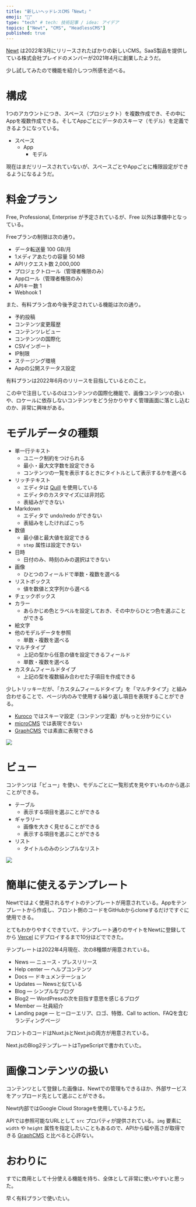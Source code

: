```yaml
---
title: "新しいヘッドレスCMS「Newt」"
emoji: "🥚"
type: "tech" # tech: 技術記事 / idea: アイデア
topics: ["Newt", "CMS", "HeadlessCMS"]
published: true
---
```


[Newt](https://www.newt.so/) は2022年3月にリリースされたばかりの新しいCMS。SaaS製品を提供している株式会社プレイドのメンバーが2021年4月に創業したようだ。

少し試してみたので機能を紹介しつつ所感を述べる。

# 構成

1つのアカウントにつき、スペース（プロジェクト）を複数作成でき、その中にAppを複数作成できる。そしてAppごとにデータのスキーマ（モデル）を定義できるようになっている。

- スペース
	- App
		- モデル

現在はまだリリースされていないが、スペースごとやAppごとに権限設定ができるようになるようだ。

# 料金プラン

Free, Professional, Enterprise が予定されているが、Free 以外は準備中となっている。

Freeプランの制限は次の通り。

- データ転送量 100 GB/月
- 1メディアあたりの容量 50 MB
- APIリクエスト数 2,000,000
- プロジェクトロール（管理者権限のみ）
- Appロール（管理者権限のみ）
- APIキー数 1
- Webhook 1

また、有料プラン含め今後予定されている機能は次の通り。

- 予約投稿
- コンテンツ変更履歴
- コンテンツレビュー
- コンテンツの国際化
- CSVインポート
- IP制限
- ステージング環境
- Appの公開ステータス設定

有料プランは2022年6月のリリースを目指しているとのこと。

この中で注目しているのはコンテンツの国際化機能で、画像コンテンツの扱いや、ロケールに依存しないコンテンツをどう分かりやすく管理画面に落とし込むのか、非常に興味がある。

# モデルデータの種類

- 単一行テキスト
	- ユニーク制約をつけられる
	- 最小・最大文字数を設定できる
	- コンテンツの一覧を表示するときにタイトルとして表示するかを選べる
- リッチテキスト
	- エディタは [Quill](https://quilljs.com/) を使用している
	- エディタのカスタマイズには非対応
	- 表組みができない
- Markdown
	- エディタで undo/redo ができない
	- 表組みをしたければこっち
- 数値
	- 最小値と最大値を設定できる
	- `step` 属性は設定できない
- 日時
	- 日付のみ、時刻のみの選択はできない
- 画像
	- ひとつのフィールドで単数・複数を選べる
- リストボックス
	- 値を数値と文字列から選べる
- チェックボックス
- カラー
	- あらかじめ色とラベルを設定しておき、その中からひとつ色を選ぶことができる
- 絵文字
- 他のモデルデータを参照
	- 単数・複数を選べる
- マルチタイプ
	- 上記の型から任意の値を設定できるフィールド
	- 単数・複数を選べる
- カスタムフィールドタイプ
	- 上記の型を複数組み合わせた子項目を作成できる

少しトリッキーだが、「カスタムフィールドタイプ」を「マルチタイプ」と組み合わせることで、ページ内のみで使用する繰り返し項目を表現することができる。

- [Kuroco](https://kuroco.app/ja/) ではスキーマ設定（コンテンツ定義）がもっと分かりにくい
- [microCMS](https://microcms.io/) では表現できない
- [GraphCMS](https://graphcms.com/) では素直に表現できる

![](/images/newt-repeat-sections.png)

# ビュー

コンテンツは「ビュー」を使い、モデルごとに一覧形式を見やすいものから選ぶことができる。

- テーブル
	- 表示する項目を選ぶことができる
- ギャラリー
	- 画像を大きく見せることができる
	- 表示する項目を選ぶことができる
- リスト
	- タイトルのみのシンプルなリスト

![](/images/newt-view.png)

# 簡単に使えるテンプレート

Newtではよく使用されるサイトのテンプレートが用意されている。Appをテンプレートから作成し、フロント側のコードをGitHubからcloneするだけですぐに使用できる。

とてもわかりやすくできていて、テンプレート通りのサイトをNewtに登録してから [Vercel](https://vercel.com/) にデプロイするまで10分ほどでできた。

テンプレートは2022年4月現在、次の8種類が用意されている。

- News — ニュース・プレスリリース
- Help center — ヘルプコンテンツ
- Docs — ドキュメンテーション
- Updates — Newsと似ている
- Blog — シンプルなブログ
- Blog2 — WordPressの次を目指す意思を感じるブログ
- Member — 社員紹介
- Landing page — ヒーローエリア、ロゴ、特徴、Call to action、FAQを含むランディングページ

フロントのコードはNuxt.jsとNext.jsの両方が用意されている。

Next.jsのBlog2テンプレートはTypeScriptで書かれていた。

# 画像コンテンツの扱い

コンテンツとして登録した画像は、Newtでの管理もできるほか、外部サービスをアップロード先として選ぶことができる。

Newt内部ではGoogle Cloud Storageを使用しているようだ。

APIでは参照可能なURLとして `src` プロパティが提供されている。`img` 要素に `width` や `height` 属性を指定したいこともあるので、APIから幅や高さが取得できる [GraphCMS](https://graphcms.com/) と比べると心許ない。

# おわりに

すでに商用として十分使える機能を持ち、全体として非常に使いやすいと思った。

早く有料プランで使いたい。
